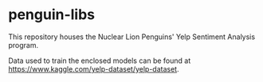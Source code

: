 # penguin-libs
This repository houses the Nuclear Lion Penguins' Yelp Sentiment Analysis program.

Data used to train the enclosed models can be found at https://www.kaggle.com/yelp-dataset/yelp-dataset.
